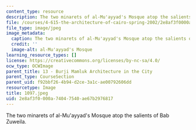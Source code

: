 ```yaml
---
content_type: resource
description: The two minarets of al-Mu'ayyad's Mosque atop the salients of Bab Zuweila.
file: /courses/4-615-the-architecture-of-cairo-spring-2002/2e8af3f0000a74047540ae67b2976817_1097.jpeg
file_type: image/jpeg
image_metadata:
  caption: The two minarets of al-Mu'ayyad's Mosque atop the salients of Bab Zuweila.
  credit: ''
  image-alt: al-Mu'ayyad's Mosque
learning_resource_types: []
license: https://creativecommons.org/licenses/by-nc-sa/4.0/
ocw_type: OCWImage
parent_title: 13 - Burji Mamluk Architecture in the City
parent_type: CourseSection
parent_uid: f92bbf26-4b94-d2ce-3a1c-ae00792606dd
resourcetype: Image
title: 1097.jpeg
uid: 2e8af3f0-000a-7404-7540-ae67b2976817
---
```

The two minarets of al-Mu'ayyad's Mosque atop the salients of Bab Zuweila.